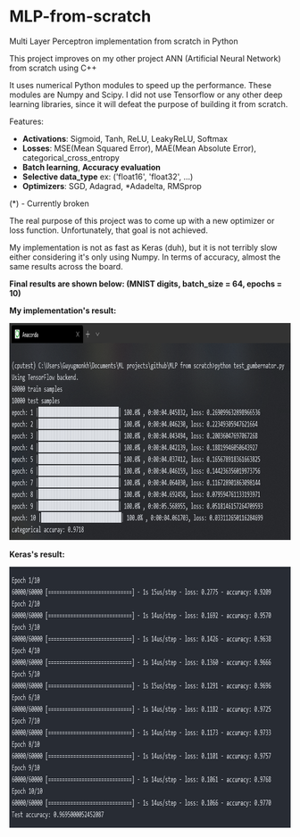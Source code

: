 # MLP-from-scratch
Multi Layer Perceptron implementation from scratch in Python

This project improves on my other project ANN (Artificial Neural Network) from scratch using C++

It uses numerical Python modules to speed up the performance. These modules are Numpy and Scipy.
I did not use Tensorflow or any other deep learning libraries, since it will defeat the purpose of building it
from scratch.

Features:
* **Activations**: Sigmoid, Tanh, ReLU, LeakyReLU, Softmax
* **Losses**: MSE(Mean Squared Error), MAE(Mean Absolute Error), categorical_cross_entropy
* **Batch learning**, **Accuracy evaluation**
* **Selective data_type** ex: ('float16', 'float32', ...)
* **Optimizers**: SGD, Adagrad, *Adadelta, RMSprop

(*) - Currently broken

The real purpose of this project was to come up with a new optimizer or loss function. Unfortunately, that goal is
not achieved.

My implementation is not as fast as Keras (duh), but it is not terribly slow either considering it's only using Numpy.
In terms of accuracy, almost the same results across the board.

**Final results are shown below: (MNIST digits, batch_size = 64, epochs = 10)**

**My implementation's result:**
<p align="center">
  <img src="gumbernator_mlp_result.PNG" width=947 height=389>
</p>

**Keras's result:**
<p align="center">
  <img src="keras_mlp_result.png" width=908 height=468>
</p>
